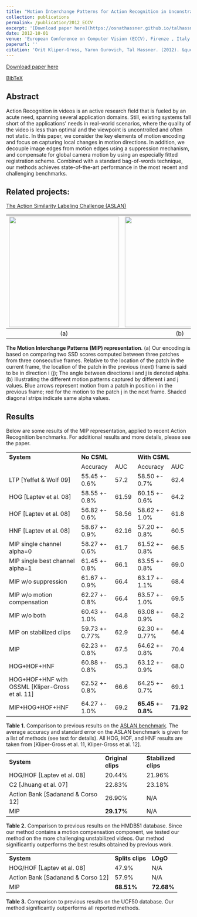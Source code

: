 ```yaml
---
title: "Motion Interchange Patterns for Action Recognition in Unconstrained Videos"
collection: publications
permalink: /publication/2012_ECCV
excerpt: '[Download paper here](https://osnathassner.github.io/talhassner/projects/MIP/MIP_eccv12.pdf)'
date: 2012-10-01
venue: 'European Conference on Computer Vision (ECCV), Firenze , Italy'
paperurl: ''
citation: 'Orit Kliper-Gross, Yaron Gurovich, Tal Hassner. (2012). &quot;Motion Interchange Patterns for Action Recognition in Unconstrained Videos.&quot; <i>European Conference on Computer Vision (ECCV), Firenze , Italy</i>.'
---
```


[Download paper here](https://osnathassner.github.io/talhassner/projects/MIP/MIP_eccv12.pdf)

[BibTeX](https://osnathassner.github.io/talhassner/projects/MIP/BibTeX.txt)


Abstract
------
Action Recognition in videos is an active research field that is fueled by an acute need, spanning several application domains. Still, existing systems fall short of the applications’ needs in real-world scenarios, where the quality of the video is less than optimal and the viewpoint is uncontrolled and often not static. In this paper, we consider the key elements of motion encoding and focus on capturing local changes in motion directions. In addition, we decouple image edges from motion edges using a suppression mechanism, and compensate for global camera motion by using an especially fitted registration scheme. Combined with a standard bag-of-words technique, our methods achieves state-of-the-art performance in the most recent and challenging benchmarks. 

Related projects:
------
[The Action Similarity Labeling Challenge (ASLAN)](https://www.openu.ac.il/home/hassner/data/ASLAN/ASLAN.html)<br/>


| <img src='https://osnathassner.github.io/talhassner/projects/MIP/mip.jpg' width='300'> | <img src='https://osnathassner.github.io/talhassner/projects/MIP/alphaij.jpg' width='300'>   | 
|:--------:|:-------:|
| (a) | (b) |

**The Motion Interchange Patterns (MIP) representation**. (a) Our encoding is based on comparing two SSD scores computed between three patches from three consecutive frames. Relative to the location of the patch in the current frame, the location of the patch in the previous (next) frame is said to be in direction i (j); The angle between directions i and j is denoted alpha. (b) Illustrating the different motion patterns captured by different i and j values. Blue arrows represent motion from a patch in position i in the previous frame; red for the motion to the patch j in the next frame. Shaded diagonal strips indicate same alpha values.

Results
------
Below are some results of the MIP representation, applied to recent Action Recognition benchmarks. For additional results and more details, please see the paper.

<table align="center">
  <tr>
    <td><b>System</b></td>
    <td colspan="2"><b>No CSML</b></td>
    <td colspan="2"><b>With CSML</b></td>
  </tr>
  <tr>
    <td></td>
    <td>Accuracy</td>
    <td>AUC</td>
    <td>Accuracy</td>
    <td>AUC</td>
  </tr>
    <td>LTP [Yeffet & Wolf 09]</td>
    <td>55.45 +- 0.6%</td>
    <td>57.2</td>
    <td>58.50 +- 0.7%</td>
    <td>62.4</td>
  </tr>
  <tr>
    <td>HOG [Laptev et al. 08]</td>
    <td>58.55 +- 0.8%</td>
    <td>61.59</td>
    <td>60.15 +- 0.6%	</td>
    <td>64.2</td>
  </tr>
  <tr>
    <td>HOF [Laptev et al. 08]</td>
    <td>56.82 +- 0.6%</td>
    <td>58.56</td>
    <td>58.62 +- 1.0%</td>
    <td>61.8</td>
  </tr>
  <tr>
    <td>HNF [Laptev et al. 08]</td>
    <td>58.67 +- 0.9%</td>
    <td>62.16</td>
    <td>57.20 +- 0.8%</td>
    <td>60.5</td>
  </tr>
  <tr>
    <td>MIP single channel alpha=0</td>
    <td>58.27 +- 0.6%</td>
    <td>61.7</td>
    <td>61.52 +- 0.8%</td>
    <td>66.5</td>
  </tr>
  <tr>
    <td>MIP single best channel alpha=1</td>
    <td>61.45 +- 0.8%</td>
    <td>66.1</td>
    <td>63.55 +- 0.8%</td>
    <td>69.0</td>
  </tr>
  <tr>
    <td>MIP w/o suppression</td>
    <td>61.67 +- 0.9%</td>
    <td>66.4</td>
    <td>63.17 +- 1.1%</td>
    <td>68.4</td>
  </tr>
  <tr>
    <td>MIP w/o motion compensation</td>
    <td>62.27 +- 0.8%</td>
    <td>66.4</td>
    <td>63.57 +- 1.0%</td>
    <td>69.5</td>
  </tr>
  <tr>
    <td>MIP w/o both</td>
    <td>60.43 +- 1.0%</td>
    <td>64.8</td>
    <td>63.08 +- 0.9%</td>
    <td>68.2</td>
  </tr>
  <tr>
    <td>MIP on stabilized clips</td>
    <td>59.73 +- 0.77%</td>
    <td>62.9</td>
    <td>62.30 +- 0.77%</td>
    <td>66.4</td>
  </tr>
  <tr>
    <td>MIP</td>
    <td>62.23 +- 0.8%</td>
    <td>67.5</td>
    <td>64.62 +- 0.8%</td>
    <td>70.4</td>
  </tr>
  <tr>
    <td>HOG+HOF+HNF</td>
    <td>60.88 +- 0.8%</td>
    <td>65.3</td>
    <td>63.12 +- 0.9%</td>
    <td>68.0</td>
  </tr>
  <tr>
    <td>HOG+HOF+HNF with OSSML [Kliper-Gross et al. 11]</td>
    <td>62.52 +- 0.8%</td>
    <td>66.6</td>
    <td>64.25 +- 0.7%</td>
    <td>69.1</td>
  </tr>
  <tr>
    <td>MIP+HOG+HOF+HNF</td>
    <td>64.27 +- 1.0%</td>
    <td>69.2</td>
    <td><b>65.45 +- 0.8%</b></td>
    <td><b>71.92</b></td>
  </tr>
</table>

**Table 1.** Comparison to previous results on the [ASLAN benchmark](https://www.openu.ac.il/home/hassner/data/ASLAN/ASLAN.html). The average accuracy and standard error on the ASLAN benchmark is given for a list of methods (see text for details). All HOG, HOF, and HNF results are taken from \[Kliper-Gross et al. 11, Kliper-Gross et al. 12].<br/>


<table align="center">
  <tr>
    <td><b>System</b></td>
    <td><b>Original clips</b></td>
    <td><b>Stabilized clips</b></td>
  </tr>
  <tr>
    <td>HOG/HOF [Laptev et al. 08]</td>
    <td>20.44%</td>
    <td>21.96%</td>
  </tr>  		
  <tr>
    <td>C2 [Jhuang et al. 07]</td>
    <td>22.83%</td>
    <td>23.18%</td>
  </tr>
  <tr>
    <td>Action Bank [Sadanand & Corso 12]</td>
    <td>26.90%</td>
    <td>N/A</td>
  </tr>
  <tr>
    <td>MIP</td>
    <td><b>29.17%</b></td>
    <td>N/A</td>
  </tr>
</table>

**Table 2.** Comparison to previous results on the HMDB51 database. Since our method contains a motion compensation component, we tested our method on the more challenging unstabilized videos. Our method significantly outperforms the best results obtained by previous work.

<table align="center">
  <tr>
    <td><b>System</b></td>
    <td><b>Splits clips</b></td>
    <td><b>LOgO</b></td>
  </tr>
  <tr>
    <td>HOG/HOF [Laptev et al. 08]</td>
    <td>47.9%</td>
    <td>N/A</td>
  </tr>
  <tr>
    <td>Action Bank [Sadanand & Corso 12]</td>
    <td>57.9%</td>
    <td>N/A</td>
  </tr>
  <tr>
    <td>MIP</td>
    <td><b>68.51%</b></td>
    <td><b>72.68%</b></td>
  </tr>
</table>

**Table 3.** Comparison to previous results on the UCF50 database. Our method significantly outperforms all reported methods.
